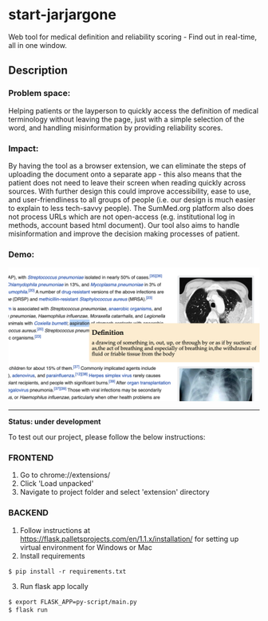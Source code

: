 # start-jarjargone
Web tool for medical definition and reliability scoring - Find out in real-time, all in one window.

## Description
### Problem space: 
Helping patients or the layperson to quickly access the definition of medical terminology without leaving the page, just with a simple selection of the word, and handling misinformation by providing reliability scores.

### Impact: 
By having the tool as a browser extension, we can eliminate the steps of uploading the document onto a separate app - this also means that the patient does not need to leave their screen when reading quickly across sources. With further design this could improve accessibility,  ease to use, and user-friendliness to all groups of people (i.e. our design is much easier to explain to less tech-savvy people). The SumMed.org platform also does not process URLs which are not open-access (e.g. institutional log in methods, account based html document). Our tool also aims to handle misinformation and improve the decision making processes of patient.

### Demo:
<img src="demo/demo1.png" alt="drawing" width="650"/>

---
**Status: under development** 

To test out our project, please follow the below instructions:
### FRONTEND 
1. Go to chrome://extensions/
2. Click 'Load unpacked'
3. Navigate to project folder and select 'extension' directory

### BACKEND 
1. Follow instructions at https://flask.palletsprojects.com/en/1.1.x/installation/ for setting up virtual environment for Windows or Mac
2. Install requirements
```
$ pip install -r requirements.txt
```
3. Run flask app locally
```
$ export FLASK_APP=py-script/main.py
$ flask run
```

